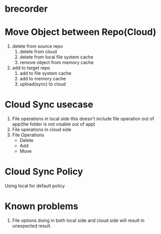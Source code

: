 # brecorder

# Move Object between Repo(Cloud)

1. delete from source repo
   1. delete from cloud
   2. delete from local file system cache
   3. remove object from memory cache
2. add to target repo
   1. add to file system cache
   2. add to memory cache
   3. upload(sync) to cloud

# Cloud Sync usecase

1. File operations in local side
   this doesn't include file operation out of app(the folder is not visable out of app)
2. File operations in cloud side
3. File Operations
   - Delete
   - Add
   - Move

# Cloud Sync Policy

Using local for default policy

# Known problems

1. File options doing in both local side and cloud side will result in unexpected result.

